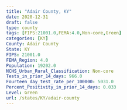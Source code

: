 ```yaml
---
title: "Adair County, KY"
date: 2020-12-31
draft: false
type: county
tags: [FIPS:21001.0,FEMA:4.0,Non-core,Green]
categories: [KY]
County: Adair County
State: KY
FIPS: 21001.0
FEMA_Region: 4.0
Population: 19202.0
NCHS_Urban_Rural_Classification: Non-core
Tests_in_prior_14_days: 966.0
Fourteen_day_test_rate_per_100000: 5031.0
Percent_Positivity_in_prior_14_days: 0.033
Level: Green
url: /states/KY/adair-county
---
```



